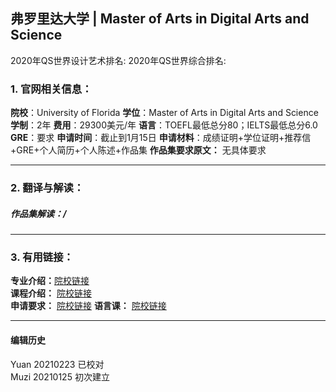 ## 弗罗里达大学 | Master of Arts in Digital Arts and Science

2020年QS世界设计艺术排名:
2020年QS世界综合排名:   

### 1. 官网相关信息：

**院校**：University of Florida
**学位**：Master of Arts in Digital Arts and Science
**学制**：2年
**费用**：29300美元/年
**语言**：TOEFL最低总分80；IELTS最低总分6.0
**GRE**：要求
**申请时间**：截止到1月15日
**申请材料**：成绩证明+学位证明+推荐信+GRE+个人简历+个人陈述+作品集
**作品集要求原文：** 无具体要求


---

### 2. 翻译与解读：

##### 作品集解读：/



---

### 3. 有用链接：

**专业介绍：**[院校链接](https://catalog.ufl.edu/graduate/?catoid=10&poid=4322)  
**课程介绍：** [院校链接](http://gradcatalog.ufl.edu/preview_program.php?catoid=10&poid=4322)  
**申请要求：** [院校链接](http://gradcatalog.ufl.edu/content.php?catoid=10&navoid=2019)
**语言课：** [院校链接](http://gradcatalog.ufl.edu/content.php?catoid=10&navoid=2019)

---


#### 编辑历史
Yuan 20210223 已校对  
Muzi 20210125 初次建立
